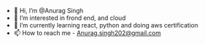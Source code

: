 - 👋 Hi, I’m @Anurag Singh
- 👀 I’m interested in frond end, and cloud
- 🌱 I’m currently learning react, python and doing aws certification 
- 📫 How to reach me - Anurag.singh202@gmail.com 

<!---
AnuragS202/AnuragS202 is a ✨ special ✨ repository because its `README.md` (this file) appears on your GitHub profile.
You can click the Preview link to take a look at your changes.
--->
